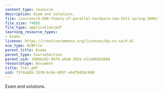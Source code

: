 ```yaml
---
content_type: resource
description: Exam and solutions.
file: /courses/6-896-theory-of-parallel-hardware-sma-5511-spring-2004/f374ab8b35396c6e685febd79456c660_fsol.pdf
file_size: 74995
file_type: application/pdf
learning_resource_types:
- Exams
license: https://creativecommons.org/licenses/by-nc-sa/4.0/
ocw_type: OCWFile
parent_title: Exams
parent_type: CourseSection
parent_uid: 3d66b282-99fd-a9a8-392e-e11a90263668
resourcetype: Document
title: fsol.pdf
uid: f374ab8b-3539-6c6e-685f-ebd79456c660
---
```

Exam and solutions.